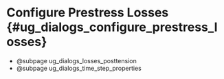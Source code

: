 Configure Prestress Losses {#ug_dialogs_configure_prestress_losses}
==============================================

* @subpage ug_dialogs_losses_posttension
* @subpage ug_dialogs_time_step_properties